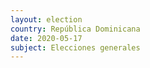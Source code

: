 ```yaml
---
layout: election
country: República Dominicana
date: 2020-05-17
subject: Elecciones generales
---
```


